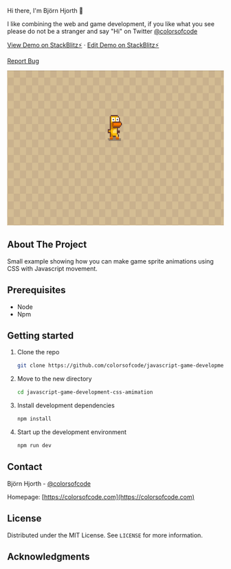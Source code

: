 Hi there, I'm Björn Hjorth 👋

I like combining the web and game development, if you like what you see please do not be a stranger and say "Hi" on Twitter [@colorsofcode](https://twitter.com/colorsofcode)



<a href="https://javascript-game-development-css-animation.stackblitz.io">View Demo on StackBlitz⚡️</a>
·
<a href="https://stackblitz.com/edit/javascript-game-development-css-animation">Edit Demo on StackBlitz⚡️</a>

<a href="https://github.com/colorsofcode/javascript-game-development-css-amimation/issues">Report Bug</a>

<div align="center">
   <img src="./art/duck-running-around.gif" alt="Logo" width="640" height="360">
</div>


<!-- ABOUT -->
## About The Project

Small example showing how you can make game sprite animations using CSS with Javascript movement.

<!-- PREREQUISITES -->
## Prerequisites

* Node
* Npm

<!-- STARTING -->
## Getting started 

1. Clone the repo
   ```sh
   git clone https://github.com/colorsofcode/javascript-game-development-css-amimation.git
   ```
2. Move to the new directory
    ```sh
    cd javascript-game-development-css-amimation
    ```
3. Install development dependencies
   ```sh
   npm install
   ```
4. Start up the development environment
   ```sh
   npm run dev   
   
<!-- CONTACT -->
## Contact

Björn Hjorth - [@colorsofcode](https://twitter.com/colorsofcode)

Homepage: [https://colorsofcode.com](https://colorsofcode.com)

<!-- LICENSE -->
## License

Distributed under the MIT License. See `LICENSE` for more information.

<!-- ACKKNOWLEDGE -->
## Acknowledgments

